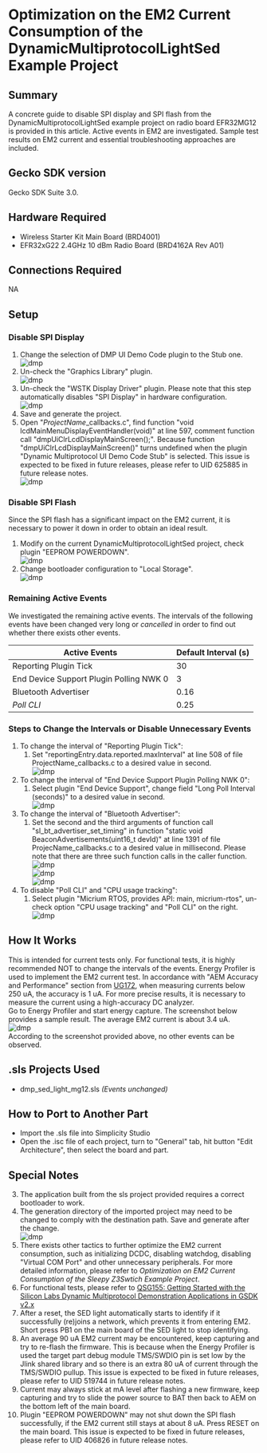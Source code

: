 # Optimization on the EM2 Current Consumption of the DynamicMultiprotocolLightSed Example Project #

## Summary ##

A concrete guide to disable SPI display and SPI flash from the DynamicMultiprotocolLightSed example project on radio board EFR32MG12 is provided in this article. Active events in EM2 are investigated. Sample test results on EM2 current and essential troubleshooting approaches are included.

## Gecko SDK version ##

Gecko SDK Suite 3.0.

## Hardware Required ##

* Wireless Starter Kit Main Board (BRD4001)
* EFR32xG22 2.4GHz 10 dBm Radio Board (BRD4162A Rev A01)

## Connections Required ##

NA

## Setup ##

### Disable SPI Display  
1. Change the selection of DMP UI Demo Code plugin to the Stub one.  
![dmp](doc/change_ui_demo_code_set.png)
2. Un-check the "Graphics Library" plugin.  
![dmp](doc/disable_glib.png)
3. Un-check the "WSTK Display Driver" plugin. Please note that this step automatically disables "SPI Display" in hardware configuration.  
![dmp](doc/disable_display_driver.png)
4. Save and generate the project.  
5. Open "*ProjectName*_callbacks.c", find function "void lcdMainMenuDisplayEventHandler(void)" at line 597, comment function call "dmpUiClrLcdDisplayMainScreen();". Because function "dmpUiClrLcdDisplayMainScreen()" turns undefined when the plugin "Dynamic Multiprotocol UI Demo Code Stub" is selected. This issue is expected to be fixed in future releases, please refer to UID 625885 in future release notes.  
![dmp](doc/comment_display_function_call.png)
### Disable SPI Flash  
Since the SPI flash has a significant impact on the EM2 current, it is necessary to power it down in order to obtain an ideal result.  
1. Modify on the current DynamicMultiprotocolLightSed project, check plugin "EEPROM POWERDOWN".  
![dmp](doc/enable_flash_powerdown_plugin.png)
2. Change bootloader configuration to "Local Storage".  
![dmp](doc/change_bootloader_configuration.png)
### Remaining Active Events  
We investigated the remaining active events. The intervals of the following events have been changed very long or *cancelled* in order to find out whether there exists other events.  

Active Events | Default Interval (s)
--- | ---
Reporting Plugin Tick | 30
End Device Support Plugin Polling NWK 0 | 3
Bluetooth Advertiser | 0.16
*Poll CLI* | 0.25

### Steps to Change the Intervals or Disable Unnecessary Events  
1. To change the interval of "Reporting Plugin Tick":  
    1. Set "reportingEntry.data.reported.maxInterval" at line 508 of file ProjectName_callbacks.c to a desired value in second.  
    ![dmp](doc/change_reporting_interval.png)
2. To change the interval of "End Device Support Plugin Polling NWK 0":  
    1. Select plugin "End Device Support", change field "Long Poll Interval (seconds)" to a desired value in second.  
    ![dmp](doc/change_long_poll_interval.png)
3. To change the interval of "Bluetooth Advertiser":  
    1. Set the second and the third arguments of function call "sl_bt_advertiser_set_timing" in function "static void BeaconAdvertisements(uint16_t devId)" at line 1391 of file ProjecName_callbacks.c to a desired value in millisecond. Please note that there are three such function calls in the caller function.  
    ![dmp](doc/change_bt_advertiser_interval_1.png)  
    ![dmp](doc/change_bt_advertiser_interval_2.png)  
    ![dmp](doc/change_bt_advertiser_interval_3.png)  
4. To disable "Poll CLI" and "CPU usage tracking":  
    1. Select plugin "Micrium RTOS, provides API: main, micrium-rtos", un-check option "CPU usage tracking" and "Poll CLI" on the right.  
    ![dmp](doc/disable_rtos_polling.png)  

## How It Works ##

This is intended for current tests only. For functional tests, it is highly recommended NOT to change the intervals of the events.
Energy Profiler is used to implement the EM2 current test. In accordance with "AEM Accuracy and Performance" section from [UG172](https://www.silabs.com/documents/public/user-guides/ug172-brd4320a-user-guide.pdf), when measuring currents below 250 uA, the accuracy is 1 uA. For more precise results, it is necessary to measure the current using a high-accuracy DC analyzer.  
Go to Energy Profiler and start energy capture. The screenshot below provides a sample result. The average EM2 current is about 3.4 uA.  
![dmp](doc/test_result_no_event.png)  
According to the screenshot provided above, no other events can be observed.  

## .sls Projects Used ##

* dmp_sed_light_mg12.sls *(Events unchanged)*

## How to Port to Another Part ##

* Import the .sls file into Simplicity Studio
* Open the .isc file of each project, turn to "General" tab, hit button "Edit Architecture", then select the board and part.

## Special Notes ##

3. The application built from the sls project provided requires a correct bootloader to work.
4. The generation directory of the imported project may need to be changed to comply with the destination path. Save and generate after the change.  
![dmp](doc/change_generation_directory.png)  
1. There exists other tactics to further optimize the EM2 current consumption, such as initializing DCDC, disabling watchdog, disabling "Virtual COM Port" and other unnecessary peripherals. For more detailed information, please refer to *Optimization on EM2 Current Consumption of the Sleepy Z3Swtich Example Project*.
2. For functional tests, please refer to [QSG155: Getting Started with the Silicon Labs Dynamic Multiprotocol Demonstration Applications in GSDK v2.x](https://www.silabs.com/documents/public/quick-start-guides/qsg155-dynamic-multiprotocol-demo-quick-start-guide.pdf)
1. After a reset, the SED light automatically starts to identify if it successfully (re)joins a network, which prevents it from entering EM2. Short press PB1 on the main board of the SED light to stop identifying.  
2. An average 90 uA EM2 current may be encountered, keep capturing and try to re-flash the firmware. This is because when the Energy Profiler is used the target part debug module TMS/SWDIO pin is set low by the Jlink shared library and so there is an extra 80 uA of current through the TMS/SWDIO pullup. This issue is expected to be fixed in future releases, please refer to UID 519744 in future release notes.  
3. Current may always stick at mA level after flashing a new firmware, keep capturing and try to slide the power source to BAT then back to AEM on the bottom left of the main board.  
4. Plugin "EEPROM POWERDOWN" may not shut down the SPI flash successfully, if the EM2 current still stays at about 8 uA. Press RESET on the main board. This issue is expected to be fixed in future releases, please refer to UID 406826 in future release notes.  
